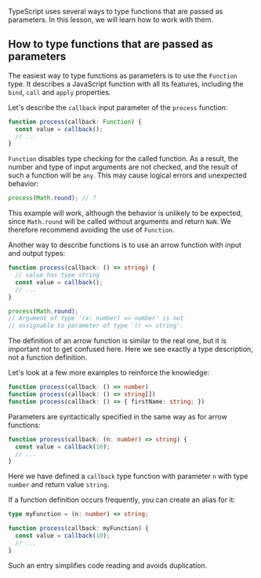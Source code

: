 
TypeScript uses several ways to type functions that are passed as parameters. In this lesson, we will learn how to work with them.

## How to type functions that are passed as parameters

The easiest way to type functions as parameters is to use the `Function` type. It describes a JavaScript function with all its features, including the `bind`, `call` and `apply` properties.

Let's describe the `callback` input parameter of the `process` function:

```typescript
function process(callback: Function) {
  const value = callback();
  // ...
}
```

`Function` disables type checking for the called function. As a result, the number and type of input arguments are not checked, and the result of such a function will be `any`. This may cause logical errors and unexpected behavior:

```typescript
process(Math.round); // ?
```

This example will work, although the behavior is unlikely to be expected, since `Math.round` will be called without arguments and return `NaN`. We therefore recommend avoiding the use of `Function`.

Another way to describe functions is to use an arrow function with input and output types:

```typescript
function process(callback: () => string) {
  // value has type string
  const value = callback();
  // ...
}

process(Math.round);
// Argument of type '(x: number) => number' is not
// assignable to parameter of type '() => string'.
```

The definition of an arrow function is similar to the real one, but it is important not to get confused here. Here we see exactly a type description, not a function definition.

Let's look at a few more examples to reinforce the knowledge:

```typescript
function process(callback: () => number)
function process(callback: () => string[])
function process(callback: () => { firstName: string; })
```

Parameters are syntactically specified in the same way as for arrow functions:

```typescript
function process(callback: (n: number) => string) {
  const value = callback(10);
  // ...
}
```

Here we have defined a `callback` type function with parameter `n` with type `number` and return value `string`.

If a function definition occurs frequently, you can create an alias for it:

```typescript
type myFunction = (n: number) => string;

function process(callback: myFunction) {
  const value = callback(10);
  // ...
}
```

Such an entry simplifies code reading and avoids duplication.